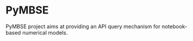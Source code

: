 # PyMBSE

PyMBSE project aims at providing an API query mechanism for notebook-based numerical models.